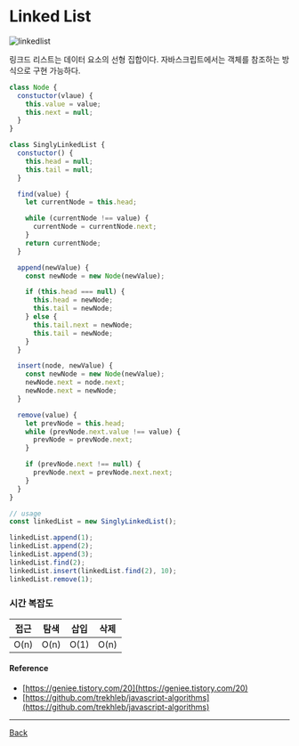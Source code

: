 # Linked List

![linkedlist](../images/linked-list.jpg)

링크드 리스트는 데이터 요소의 선형 집합이다. 자바스크립트에서는 객체를 참조하는 방식으로 구현 가능하다.

```javascript
class Node {
  constuctor(vlaue) {
    this.value = value;
    this.next = null;
  }
}

class SinglyLinkedList {
  constuctor() {
    this.head = null;
    this.tail = null;
  }

  find(value) {
    let currentNode = this.head;

    while (currentNode !== value) {
      currentNode = currentNode.next;
    }
    return currentNode;
  }

  append(newValue) {
    const newNode = new Node(newValue);

    if (this.head === null) {
      this.head = newNode;
      this.tail = newNode;
    } else {
      this.tail.next = newNode;
      this.tail = newNode;
    }
  }

  insert(node, newValue) {
    const newNode = new Node(newValue);
    newNode.next = node.next;
    newNode.next = newNode;
  }

  remove(value) {
    let prevNode = this.head;
    while (prevNode.next.value !== value) {
      prevNode = prevNode.next;
    }

    if (prevNode.next !== null) {
      prevNode.next = prevNode.next.next;
    }
  }
}

// usage
const linkedList = new SinglyLinkedList();

linkedList.append(1);
linkedList.append(2);
linkedList.append(3);
linkedList.find(2);
linkedList.insert(linkedList.find(2), 10);
linkedList.remove(1);
```

### 시간 복잡도

| 접근 | 탐색 | 삽입 | 삭제 |
| :--: | :--: | :--: | :--: |
| O(n) | O(n) | O(1) | O(n) |

#### Reference

- [https://geniee.tistory.com/20](https://geniee.tistory.com/20)
- [https://github.com/trekhleb/javascript-algorithms](https://github.com/trekhleb/javascript-algorithms)

---

[Back](../README.md)
